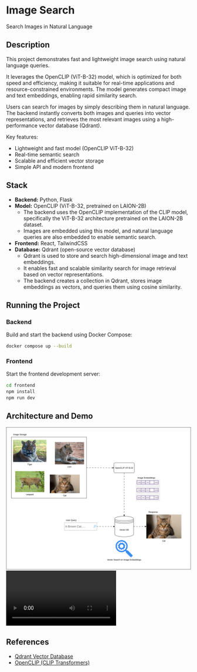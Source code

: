 # Image Search

Search Images in Natural Language

## Description
This project demonstrates fast and lightweight image search using natural language queries.

It leverages the OpenCLIP (ViT-B-32) model, which is optimized for both speed and efficiency, making it suitable for real-time applications and resource-constrained environments. The model generates compact image and text embeddings, enabling rapid similarity search.

Users can search for images by simply describing them in natural language. The backend instantly converts both images and queries into vector representations, and retrieves the most relevant images using a high-performance vector database (Qdrant).

Key features:
- Lightweight and fast model (OpenCLIP ViT-B-32)
- Real-time semantic search
- Scalable and efficient vector storage
- Simple API and modern frontend

## Stack
- **Backend:** Python, Flask
- **Model:** OpenCLIP (ViT-B-32, pretrained on LAION-2B)
    - The backend uses the OpenCLIP implementation of the CLIP model, specifically the ViT-B-32 architecture pretrained on the LAION-2B dataset.
    - Images are embedded using this model, and natural language queries are also embedded to enable semantic search.
- **Frontend:** React, TailwindCSS
- **Database:** Qdrant (open-source vector database)
    - Qdrant is used to store and search high-dimensional image and text embeddings.
    - It enables fast and scalable similarity search for image retrieval based on vector representations.
    - The backend creates a collection in Qdrant, stores image embeddings as vectors, and queries them using cosine similarity.

## Running the Project

### Backend
Build and start the backend using Docker Compose:

```bash
docker compose up --build
```

### Frontend
Start the frontend development server:

```bash
cd frontend
npm install
npm run dev
```
## Architecture and Demo

![Architecture Diagram](./imagesearch.drawio.svg)
![Demo](./demo.webm)


## References
- [Qdrant Vector Database](https://qdrant.tech/qdrant-vector-database/)
- [OpenCLIP (CLIP Transformers)](https://github.com/mlfoundations/open_clip)

